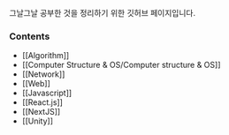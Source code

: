 
그날그날 공부한 것을 정리하기 위한 깃허브 페이지입니다.

### Contents
- [[Algorithm]]
- [[Computer Structure & OS/Computer structure & OS]]
- [[Network]]
- [[Web]]
- [[Javascript]]
- [[React.js]]
- [[NextJS]]
- [[Unity]]
